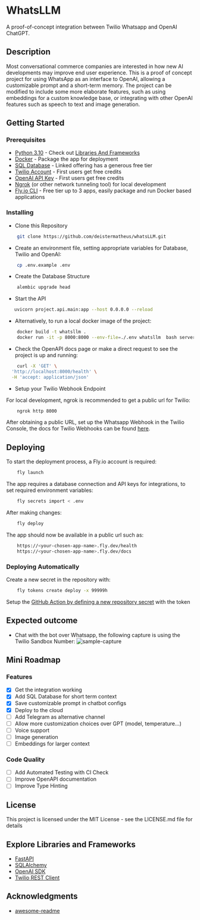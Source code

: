 # WhatsLLM

A proof-of-concept integration between Twilio Whatsapp and OpenAI ChatGPT.

## Description

Most conversational commerce companies are interested in how new AI developments may improve end user experience.
This is a proof of concept project for using WhatsApp as an interface to OpenAI, allowing a customizable prompt and a short-term
memory. The project can be modified to include some more elaborate features, such as using embeddings for a custom knowledge base,
or integrating with other OpenAI features such as speech to text and image generation.

## Getting Started

### Prerequisites

* [Python 3.10](https://www.python.org/) - Check out [Libraries And Frameworks](#explore-libraries-and-frameworks)
* [Docker](https://www.docker.com/) - Package the app for deployment
* [SQL Database](https://neon.tech/) - Linked offering has a generous free tier
* [Twilio Account](https://www.twilio.com/docs) - First users get free credits
* [OpenAI API Key](https://openai.com/blog/openai-api) - First users get free credits
* [Ngrok](https://ngrok.com/) (or other network tunneling tool) for local development
* [Fly.io CLI](https://fly.io/docs/) - Free tier up to 3 apps, easily package and run Docker based applications

### Installing

* Clone this Repository
```sh
    git clone https://github.com/deistermatheus/whatsLLM.git
```

* Create an environment file, setting appropriate variables for Database, Twilio and OpenAI:

```sh
    cp .env.example .env
```

* Create the Database Structure

```sh
    alembic upgrade head
```

* Start the API

```sh
   uvicorn project.api.main:app --host 0.0.0.0 --reload
```

* Alternatively, to run a local docker image of the project:

```sh
    docker build -t whatsllm .
    docker run -it -p 8000:8000 --env-file=./.env whatsllm  bash server.sh
```

* Check the OpenAPI docs page or make a direct request to see the project is up and running:

```sh
    curl -X 'GET' \
  'http://localhost:8000/health' \
  -H 'accept: application/json'
```

* Setup your Twilio Webhook Endpoint

For local development, ngrok is recommended to get a public url for Twilio:

```sh
    ngrok http 8000
```

After obtaining a public URL, set up the Whatsapp Webhook in the Twilio Console, the 
docs for Twilio Webhooks can be found [here](https://www.twilio.com/docs/usage/webhooks/getting-started-twilio-webhooks).

## Deploying

To start the deployment process, a Fly.io account is required:

```sh
    fly launch
```

The app requires a database connection and API keys for integrations, to set required environment variables:

```sh
    fly secrets import < .env
```

After making changes:

```sh
    fly deploy
```

The app should now be available in a public url such as:

```sh
    https://<your-chosen-app-name>.fly.dev/health
    https://<your-chosen-app-name>.fly.dev/docs
```

### Deploying Automatically

Create a new secret in the repository with:

```sh
    fly tokens create deploy -x 99999h
```

Setup the [GitHub Action by defining a new repository secret](https://fly.io/docs/app-guides/continuous-deployment-with-github-actions/) with the token

## Expected outcome

* Chat with the bot over Whatsapp, the following capture is using the Twilio Sandbox Number:
![sample-capture](https://github.com/deistermatheus/whatsLLM/assets/24402584/d2caa266-9888-41d9-831f-6939b245edd5)

## Mini Roadmap

### Features
- [x] Get the integration working
- [x] Add SQL Database for short term context
- [x] Save customizable prompt in chatbot configs
- [x] Deploy to the cloud
- [ ] Add Telegram as alternative channel
- [ ] Allow more customization choices over GPT (model, temperature...)
- [ ] Voice support
- [ ] Image generation
- [ ] Embeddings for larger context

### Code Quality

- [ ] Add Automated Testing with CI Check
- [ ] Improve OpenAPI documentation
- [ ] Improve Type Hinting
  
## License

This project is licensed under the MIT License - see the LICENSE.md file for details

## Explore Libraries and Frameworks

* [FastAPI](https://fastapi.tiangolo.com/)
* [SQLAlchemy](https://www.sqlalchemy.org/)
* [OpenAI SDK](https://github.com/openai/openai-python)
* [Twilio REST Client](https://www.twilio.com/docs/libraries/python)

## Acknowledgments
* [awesome-readme](https://github.com/matiassingers/awesome-readme)
